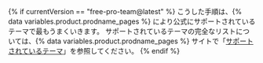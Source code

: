 {% if currentVersion == "free-pro-team@latest" %}
こうした手順は、{% data variables.product.prodname_pages %} により公式にサポートされているテーマで最もうまくいきます。 サポートされているテーマの完全なリストについては、{% data variables.product.prodname_pages %} サイトで「[サポートされているテーマ](https://pages.github.com/themes/)」を参照してください。
{% endif %}

